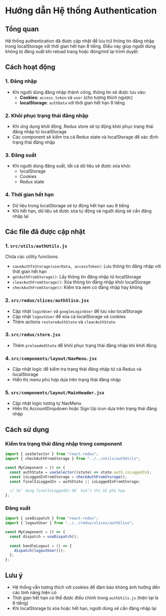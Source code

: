 # Hướng dẫn Hệ thống Authentication

## Tổng quan
Hệ thống authentication đã được cập nhật để lưu trữ thông tin đăng nhập trong localStorage với thời gian hết hạn 8 tiếng. Điều này giúp người dùng không bị đăng xuất khi reload trang hoặc đóng/mở lại trình duyệt.

## Cách hoạt động

### 1. Đăng nhập
- Khi người dùng đăng nhập thành công, thông tin sẽ được lưu vào:
  - **Cookies**: `access_token` và `user` (cho tương thích ngược)
  - **localStorage**: `authData` với thời gian hết hạn 8 tiếng

### 2. Khôi phục trạng thái đăng nhập
- Khi ứng dụng khởi động, Redux store sẽ tự động khôi phục trạng thái đăng nhập từ localStorage
- Các component sẽ kiểm tra cả Redux state và localStorage để xác định trạng thái đăng nhập

### 3. Đăng xuất
- Khi người dùng đăng xuất, tất cả dữ liệu sẽ được xóa khỏi:
  - localStorage
  - Cookies
  - Redux state

### 4. Thời gian hết hạn
- Dữ liệu trong localStorage sẽ tự động hết hạn sau 8 tiếng
- Khi hết hạn, dữ liệu sẽ được xóa tự động và người dùng sẽ cần đăng nhập lại

## Các file đã được cập nhật

### 1. `src/utils/authUtils.js`
Chứa các utility functions:
- `saveAuthToStorage(userData, accessToken)`: Lưu thông tin đăng nhập với thời gian hết hạn
- `getAuthFromStorage()`: Lấy thông tin đăng nhập từ localStorage
- `clearAuthFromStorage()`: Xóa thông tin đăng nhập khỏi localStorage
- `checkAuthFromStorage()`: Kiểm tra xem có đăng nhập hay không

### 2. `src/redux/slices/authSlice.jsx`
- Cập nhật `loginUser` và `googleLoginUser` để lưu vào localStorage
- Cập nhật `logoutUser` để xóa cả localStorage và cookies
- Thêm actions `restoreAuthState` và `clearAuthState`

### 3. `src/redux/store.jsx`
- Thêm `preloadedState` để khôi phục trạng thái đăng nhập khi khởi động

### 4. `src/components/layout/NavMenu.jsx`
- Cập nhật logic để kiểm tra trạng thái đăng nhập từ cả Redux và localStorage
- Hiển thị menu phù hợp dựa trên trạng thái đăng nhập

### 5. `src/components/layout/MainHeader.jsx`
- Cập nhật logic tương tự NavMenu
- Hiển thị AccountDropdown hoặc Sign Up icon dựa trên trạng thái đăng nhập

## Cách sử dụng

### Kiểm tra trạng thái đăng nhập trong component
```javascript
import { useSelector } from "react-redux";
import { checkAuthFromStorage } from "../../utils/authUtils";

const MyComponent = () => {
  const authState = useSelector((state) => state.auth.isLoggedIn);
  const isLoggedInFromStorage = checkAuthFromStorage();
  const finalIsLoggedIn = authState || isLoggedInFromStorage;
  
  // Sử dụng finalIsLoggedIn để hiển thị UI phù hợp
};
```

### Đăng xuất
```javascript
import { useDispatch } from "react-redux";
import { logoutUser } from "../../redux/slices/authSlice";

const MyComponent = () => {
  const dispatch = useDispatch();
  
  const handleLogout = () => {
    dispatch(logoutUser());
  };
};
```

## Lưu ý
- Hệ thống vẫn tương thích với cookies để đảm bảo không ảnh hưởng đến các tính năng hiện có
- Thời gian hết hạn có thể được điều chỉnh trong `authUtils.js` (hiện tại là 8 tiếng)
- Khi localStorage bị xóa hoặc hết hạn, người dùng sẽ cần đăng nhập lại 